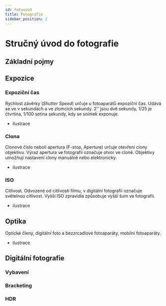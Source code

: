 ```yaml
---
id: fotouvod
title: Fotografie
sidebar_position: 2
---
```


# Stručný úvod do fotografie


## Základní pojmy

## Expozice
### Expoziční čas
Rychlost závěrky (*Shutter Speed*) určuje u fotoaparátů expoziční čas. Udává se ve v sekundách a ve zlomcích sekundy. 2'' jsou dvě sekundy, 1/25 je čtvrtina, 1/100 setina sekundy, kdy se snímek exponuje.
- ilustrace
### Clona
Clonové číslo neboli apertura (F-stop, Aperture) určuje otevření clony objektivu. Výraz apertura ve fotografii označuje otvor ve cloně. Objektivy umožňují nastavení clony manuálně nebo elektronicky.
- ilustrace
### ISO
Citlivost. Odvozené od citlivosti filmu, v digitální fotografii označuje světelnou citlivost. Vyšší ISO zpravidla způsobuje vyšší šum ve fotografii.
- ilustrace


## Optika
Optické členy, digitální foto a bezzrcadlové fotoaparáty, mobilní fotoaparáty.
- ilustrace

## Digitální fotografie
### Vybavení
### Bracketing
### HDR
